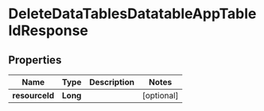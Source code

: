 # DeleteDataTablesDatatableAppTableIdResponse

## Properties
Name | Type | Description | Notes
------------ | ------------- | ------------- | -------------
**resourceId** | **Long** |  |  [optional]
